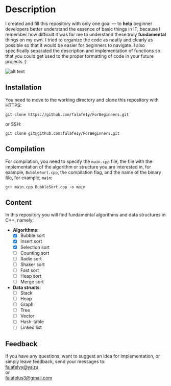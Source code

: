 # Description
I created and fill this repository with only one goal — to **help** beginner developers better understand the essence of basic things in IT, because I remember how difficult it was for me to understand these truly **fundamental** things on my own. I tried to organize the code as neatly and clearly as possible so that it would be easier for beginners to navigate. I also specifically separated the description and implementation of functions so that you could get used to the proper formatting of code in your future projects :)

![alt text](https://i.pinimg.com/originals/3a/54/a2/3a54a2fc55b068a42679cedd8e892e0b.jpg)

## Installation
You need to move to the working directory and clone this repository with HTTPS:

```git clone https://github.com/falafe1y/ForBeginners.git```  

or SSH:  

```git clone git@github.com:falafe1y/ForBeginners.git```

## Compilation

For compilation, you need to specify the `main.cpp` file, the file with the implementation of the algorithm or structure you are interested in, for example, `BubbleSort.cpp`, the compilation flag, and the name of the binary file, for example, `main`:

```g++ main.cpp BubbleSort.cpp -o main```

## Content
In this repository you will find fundamental algorithms and data structures in C++, namely:
- **Algorithms**:  
  - [x] Bubble sort
  - [x] Insert sort
  - [x] Selection sort
  - [ ] Counting sort
  - [ ] Radix sort
  - [ ] Shaker sort
  - [ ] Fast sort
  - [ ] Heap sort
  - [ ] Merge sort

- **Data structs**:
  - [ ] Stack
  - [ ] Heap
  - [ ] Graph
  - [ ] Tree
  - [ ] Vector
  - [ ] Hash-table
  - [ ] Linked list

## Feedback

If you have any questions, want to suggest an idea for implementation, or simply leave feedback, send your messages to:  
falafelyy@ya.ru  
or  
falafelus3@gmail.com
